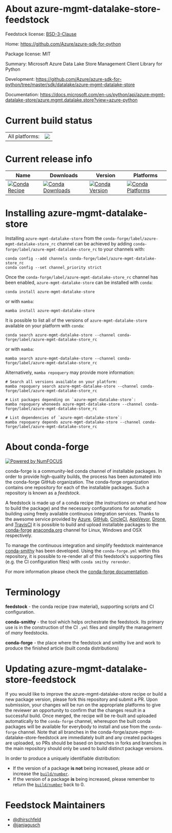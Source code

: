 About azure-mgmt-datalake-store-feedstock
=========================================

Feedstock license: [BSD-3-Clause](https://github.com/conda-forge/azure-mgmt-datalake-store-feedstock/blob/main/LICENSE.txt)

Home: https://github.com/Azure/azure-sdk-for-python

Package license: MIT

Summary: Microsoft Azure Data Lake Store Management Client Library for Python

Development: https://github.com/Azure/azure-sdk-for-python/tree/master/sdk/datalake/azure-mgmt-datalake-store

Documentation: https://docs.microsoft.com/en-us/python/api/azure-mgmt-datalake-store/azure.mgmt.datalake.store?view=azure-python

Current build status
====================


<table><tr><td>All platforms:</td>
    <td>
      <a href="https://dev.azure.com/conda-forge/feedstock-builds/_build/latest?definitionId=9691&branchName=main">
        <img src="https://dev.azure.com/conda-forge/feedstock-builds/_apis/build/status/azure-mgmt-datalake-store-feedstock?branchName=main">
      </a>
    </td>
  </tr>
</table>

Current release info
====================

| Name | Downloads | Version | Platforms |
| --- | --- | --- | --- |
| [![Conda Recipe](https://img.shields.io/badge/recipe-azure--mgmt--datalake--store-green.svg)](https://anaconda.org/conda-forge/azure-mgmt-datalake-store) | [![Conda Downloads](https://img.shields.io/conda/dn/conda-forge/azure-mgmt-datalake-store.svg)](https://anaconda.org/conda-forge/azure-mgmt-datalake-store) | [![Conda Version](https://img.shields.io/conda/vn/conda-forge/azure-mgmt-datalake-store.svg)](https://anaconda.org/conda-forge/azure-mgmt-datalake-store) | [![Conda Platforms](https://img.shields.io/conda/pn/conda-forge/azure-mgmt-datalake-store.svg)](https://anaconda.org/conda-forge/azure-mgmt-datalake-store) |

Installing azure-mgmt-datalake-store
====================================

Installing `azure-mgmt-datalake-store` from the `conda-forge/label/azure-mgmt-datalake-store_rc` channel can be achieved by adding `conda-forge/label/azure-mgmt-datalake-store_rc` to your channels with:

```
conda config --add channels conda-forge/label/azure-mgmt-datalake-store_rc
conda config --set channel_priority strict
```

Once the `conda-forge/label/azure-mgmt-datalake-store_rc` channel has been enabled, `azure-mgmt-datalake-store` can be installed with `conda`:

```
conda install azure-mgmt-datalake-store
```

or with `mamba`:

```
mamba install azure-mgmt-datalake-store
```

It is possible to list all of the versions of `azure-mgmt-datalake-store` available on your platform with `conda`:

```
conda search azure-mgmt-datalake-store --channel conda-forge/label/azure-mgmt-datalake-store_rc
```

or with `mamba`:

```
mamba search azure-mgmt-datalake-store --channel conda-forge/label/azure-mgmt-datalake-store_rc
```

Alternatively, `mamba repoquery` may provide more information:

```
# Search all versions available on your platform:
mamba repoquery search azure-mgmt-datalake-store --channel conda-forge/label/azure-mgmt-datalake-store_rc

# List packages depending on `azure-mgmt-datalake-store`:
mamba repoquery whoneeds azure-mgmt-datalake-store --channel conda-forge/label/azure-mgmt-datalake-store_rc

# List dependencies of `azure-mgmt-datalake-store`:
mamba repoquery depends azure-mgmt-datalake-store --channel conda-forge/label/azure-mgmt-datalake-store_rc
```


About conda-forge
=================

[![Powered by
NumFOCUS](https://img.shields.io/badge/powered%20by-NumFOCUS-orange.svg?style=flat&colorA=E1523D&colorB=007D8A)](https://numfocus.org)

conda-forge is a community-led conda channel of installable packages.
In order to provide high-quality builds, the process has been automated into the
conda-forge GitHub organization. The conda-forge organization contains one repository
for each of the installable packages. Such a repository is known as a *feedstock*.

A feedstock is made up of a conda recipe (the instructions on what and how to build
the package) and the necessary configurations for automatic building using freely
available continuous integration services. Thanks to the awesome service provided by
[Azure](https://azure.microsoft.com/en-us/services/devops/), [GitHub](https://github.com/),
[CircleCI](https://circleci.com/), [AppVeyor](https://www.appveyor.com/),
[Drone](https://cloud.drone.io/welcome), and [TravisCI](https://travis-ci.com/)
it is possible to build and upload installable packages to the
[conda-forge](https://anaconda.org/conda-forge) [anaconda.org](https://anaconda.org/)
channel for Linux, Windows and OSX respectively.

To manage the continuous integration and simplify feedstock maintenance
[conda-smithy](https://github.com/conda-forge/conda-smithy) has been developed.
Using the ``conda-forge.yml`` within this repository, it is possible to re-render all of
this feedstock's supporting files (e.g. the CI configuration files) with ``conda smithy rerender``.

For more information please check the [conda-forge documentation](https://conda-forge.org/docs/).

Terminology
===========

**feedstock** - the conda recipe (raw material), supporting scripts and CI configuration.

**conda-smithy** - the tool which helps orchestrate the feedstock.
                   Its primary use is in the construction of the CI ``.yml`` files
                   and simplify the management of *many* feedstocks.

**conda-forge** - the place where the feedstock and smithy live and work to
                  produce the finished article (built conda distributions)


Updating azure-mgmt-datalake-store-feedstock
============================================

If you would like to improve the azure-mgmt-datalake-store recipe or build a new
package version, please fork this repository and submit a PR. Upon submission,
your changes will be run on the appropriate platforms to give the reviewer an
opportunity to confirm that the changes result in a successful build. Once
merged, the recipe will be re-built and uploaded automatically to the
`conda-forge` channel, whereupon the built conda packages will be available for
everybody to install and use from the `conda-forge` channel.
Note that all branches in the conda-forge/azure-mgmt-datalake-store-feedstock are
immediately built and any created packages are uploaded, so PRs should be based
on branches in forks and branches in the main repository should only be used to
build distinct package versions.

In order to produce a uniquely identifiable distribution:
 * If the version of a package **is not** being increased, please add or increase
   the [``build/number``](https://docs.conda.io/projects/conda-build/en/latest/resources/define-metadata.html#build-number-and-string).
 * If the version of a package **is** being increased, please remember to return
   the [``build/number``](https://docs.conda.io/projects/conda-build/en/latest/resources/define-metadata.html#build-number-and-string)
   back to 0.

Feedstock Maintainers
=====================

* [@dhirschfeld](https://github.com/dhirschfeld/)
* [@janjagusch](https://github.com/janjagusch/)

